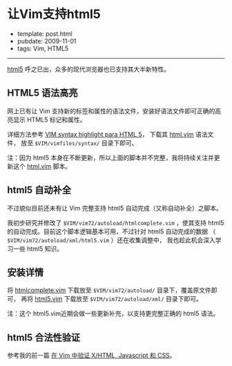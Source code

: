 
# 让Vim支持html5

- template: post.html
- pubdate: 2009-11-01
- tags: Vim, HTML5

----

[html5](http://www.w3.org/TR/html5/) 呼之已出，众多的现代浏览器也已支持其大半新特性。

## HTML5 语法高亮

网上已有让 Vim 支持新的标签和属性的语法文件，安装好语法文件即可正确的高亮显示
HTML5 标记和属性。

详细方法参考 [VIM syntax highlight para HTML 5](http://rm.blog.br/2009/09/vim-syntax-highlight-para-html-5/)，
下载其 [html.vim](http://rm.blog.br/wp-content/uploads/2009/09/html.vim) 语法文件，
放至 `$VIM/vimfiles/syntax/` 目录下即可。

注：因为 html5 本身在不断更新，所以上面的脚本并不完整，我将持续关注并更新这个
[html.vim](http://hotoo.googlecode.com/svn/trunk/vim/vimfiles/syntax/html.vim) 脚本。

## html5 自动补全

不过貌似目前还未有让 Vim 完整支持 html5 自动完成（又称自动补全）之脚本。

我初步研究并修改了 `$VIM/vim72/autoload/htmlcomplete.vim` ，使其支持 html5
的自动完成。目前这个脚本逻辑基本可用，不过针对 html5 自动完成的数据
（ `$VIM/vim72/autoload/xml/html5.vim` ）还在收集调整中，
我也趁此机会深入学习一些 html5 知识。

## 安装详情

将 [htmlcomplete.vim](http://hotoo.googlecode.com/svn/trunk/vim/vim72/autoload/htmlcomplete.vim)
下载放至 `$VIM/vim72/autoload/` 目录下，覆盖原文件即可，
再将 [html5.vim](http://hotoo.googlecode.com/svn/trunk/vim/vim72/autoload/xml/html5.vim)
下载放至 `$VIM/vim72/autoload/xml/` 目录下即可。

注：这个 html5.vim近期会做一些更新补充，以支持更完整正确的 html5 语法。

## html5 合法性验证

参考我的前一篇 [在 Vim 中验证 X/HTML, Javascript 和 CSS](validator-for-vim.html)。

